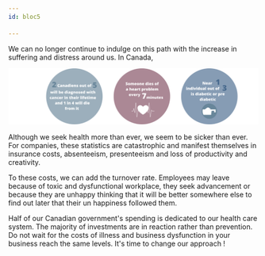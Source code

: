 ```yaml
---
id: bloc5

---
```

We can no longer continue to indulge on this path with the increase in suffering and distress around us. In Canada,

![](/uploads/bloc-5-stats-eng.png)

Although we seek health more than ever, we seem to be sicker than ever.
For companies, these statistics are catastrophic and manifest themselves in insurance costs, absenteeism, presenteeism and loss of productivity and creativity.

To these costs, we can add the turnover rate. Employees may leave because of toxic and dysfunctional workplace, they seek advancement or because they are unhappy thinking that it will be better somewhere else to find out later that their un happiness followed them.

Half of our Canadian government's spending is dedicated to our health care system. The majority of investments are in reaction rather than prevention. Do not wait for the costs of illness and business dysfunction in your business reach the same levels. It's time to change our approach !